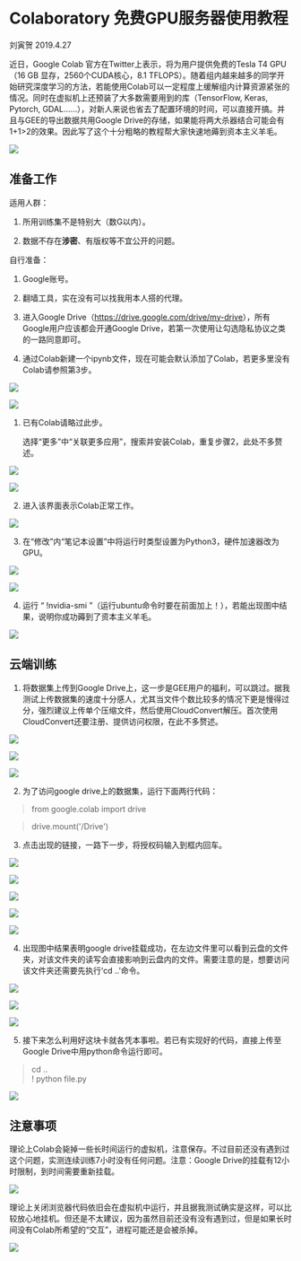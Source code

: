 Colaboratory 免费GPU服务器使用教程
==================================

刘寅贺 2019.4.27

近日，Google Colab 官方在Twitter上表示，将为用户提供免费的Tesla T4 GPU（16 GB
显存，2560个CUDA核心，8.1
TFLOPS）。随着组内越来越多的同学开始研究深度学习的方法，若能使用Colab可以一定程度上缓解组内计算资源紧张的情况。同时在虚拟机上还预装了大多数需要用到的库（TensorFlow,
Keras, Pytorch,
GDAL……），对新人来说也省去了配置环境的时间，可以直接开搞。并且与GEE的导出数据共用Google
Drive的存储，如果能将两大杀器结合可能会有1+1\>2的效果。因此写了这个十分粗略的教程帮大家快速地薅到资本主义羊毛。

![](media/a6f2cb2cefddb20d943cf0a087270552.png)

准备工作
--------

适用人群：

1.  所用训练集不是特别大（数G以内）。

2.  数据不存在**涉密**、有版权等不宜公开的问题。

自行准备：

1.  Google账号。

2.  翻墙工具，实在没有可以找我用本人搭的代理。

3.  进入Google
    Drive（<https://drive.google.com/drive/my-drive>），所有Google用户应该都会开通Google
    Drive，若第一次使用让勾选隐私协议之类的一路同意即可。

4.  通过Colab新建一个ipynb文件，现在可能会默认添加了Colab，若更多里没有Colab请参照第3步。

![](media/e22bec20afd87350fa459fa3b87d9826.png)

![](media/a8dd894f2bb5b87844927d3d91747c91.png)

1.  已有Colab请略过此步。

    选择“更多”中“关联更多应用”，搜索并安装Colab，重复步骤2，此处不多赘述。

![](media/5f157247d3d1890ad764edb8eea1aeac.png)

![](media/4c7b2bfc05ba2801f11a7b6b4785d6c6.png)

2.  进入该界面表示Colab正常工作。

![](media/4ccac37e52e1e51be514b45f8f271be5.png)

3.  在“修改”内“笔记本设置”中将运行时类型设置为Python3，硬件加速器改为GPU。

![](media/57fa0f9e891f5418b7356c015aaf42ec.png)

![](media/59585186514a0d2379b4a3aee6d86998.png)

4.  运行 “ !nvidia-smi
    ”（运行ubuntu命令时要在前面加上！），若能出现图中结果，说明你成功薅到了资本主义羊毛。

![](media/cd62fc02dcbc637b28bb4f0ccf0b3566.png)

云端训练
--------

1.  将数据集上传到Google
    Drive上，这一步是GEE用户的福利，可以跳过。据我测试上传数据集的速度十分感人，尤其当文件个数比较多的情况下更是慢得过分，强烈建议上传单个压缩文件，然后使用CloudConvert解压。首次使用CloudConvert还要注册、提供访问权限，在此不多赘述。

![](media/d16bdb44d18bcf1b154fb43deec03bbb.png)

![](media/5d4565b855b3385ef0f4aa54c160f5cf.png)

![](media/23c613c762016c8a238b3ac883a70757.png)

2.  为了访问google drive上的数据集，运行下面两行代码：

>   from google.colab import drive

>   drive.mount('/Drive')

3.  点击出现的链接，一路下一步，将授权码输入到框内回车。

![](media/52fc4de14b7b7f1219b0909acee10683.png)

![](media/729c787c38bea838abdbe1f7cc1d4105.png)

![](media/c4b86b34c7349c66469a9070527ea03f.png)

![](media/187fbcf1dfb4fb91587dbc503bbaec0a.png)

![](media/677ab1fe9837f38646b1787386173ba2.png)

4.  出现图中结果表明google
    drive挂载成功，在左边文件里可以看到云盘的文件夹，对该文件夹的读写会直接影响到云盘内的文件。需要注意的是，想要访问该文件夹还需要先执行‘cd
    ..’命令。

![](media/0791304843ecc1f09b16627032bb63b7.png)

![](media/a57cb6a31b24f64d046d67ba7bea85f6.png)

![](media/507e3b2dc089f8a76a2ba0af9971f837.png)

5.  接下来怎么利用好这块卡就各凭本事啦。若已有实现好的代码，直接上传至Google Drive中用python命令运行即可。
>   cd ..    
>   ! python file.py

![](media/449ea3adaebad7b20d7176498e2c5501.png)

注意事项
--------

理论上Colab会毙掉一些长时间运行的虚拟机，注意保存。不过目前还没有遇到过这个问题，实测连续训练7小时没有任何问题。注意：Google
Drive的挂载有12小时限制，到时间需要重新挂载。

![](media/5d26e62d4d24dafbe1baf8f3cd09d305.png)

理论上关闭浏览器代码依旧会在虚拟机中运行，并且据我测试确实是这样，可以比较放心地挂机。但还是不太建议，因为虽然目前还没有没有遇到过，但是如果长时间没有Colab所希望的“交互”，进程可能还是会被杀掉。

![](media/21d3b20869a9e3383e4381ea6b47aa5e.png)
